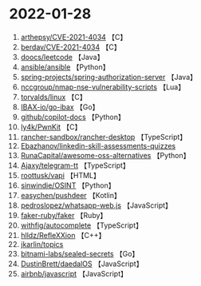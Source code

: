# 2022-01-28

1. [arthepsy/CVE-2021-4034](https://github.com/arthepsy/CVE-2021-4034) 【C】
2. [berdav/CVE-2021-4034](https://github.com/berdav/CVE-2021-4034) 【C】
3. [doocs/leetcode](https://github.com/doocs/leetcode) 【Java】
4. [ansible/ansible](https://github.com/ansible/ansible) 【Python】
5. [spring-projects/spring-authorization-server](https://github.com/spring-projects/spring-authorization-server) 【Java】
6. [nccgroup/nmap-nse-vulnerability-scripts](https://github.com/nccgroup/nmap-nse-vulnerability-scripts) 【Lua】
7. [torvalds/linux](https://github.com/torvalds/linux) 【C】
8. [IBAX-io/go-ibax](https://github.com/IBAX-io/go-ibax) 【Go】
9. [github/copilot-docs](https://github.com/github/copilot-docs) 【Python】
10. [ly4k/PwnKit](https://github.com/ly4k/PwnKit) 【C】
11. [rancher-sandbox/rancher-desktop](https://github.com/rancher-sandbox/rancher-desktop) 【TypeScript】
12. [Ebazhanov/linkedin-skill-assessments-quizzes](https://github.com/Ebazhanov/linkedin-skill-assessments-quizzes) 
13. [RunaCapital/awesome-oss-alternatives](https://github.com/RunaCapital/awesome-oss-alternatives) 【Python】
14. [Ajaxy/telegram-tt](https://github.com/Ajaxy/telegram-tt) 【TypeScript】
15. [roottusk/vapi](https://github.com/roottusk/vapi) 【HTML】
16. [sinwindie/OSINT](https://github.com/sinwindie/OSINT) 【Python】
17. [easychen/pushdeer](https://github.com/easychen/pushdeer) 【Kotlin】
18. [pedroslopez/whatsapp-web.js](https://github.com/pedroslopez/whatsapp-web.js) 【JavaScript】
19. [faker-ruby/faker](https://github.com/faker-ruby/faker) 【Ruby】
20. [withfig/autocomplete](https://github.com/withfig/autocomplete) 【TypeScript】
21. [hlldz/RefleXXion](https://github.com/hlldz/RefleXXion) 【C++】
22. [jkarlin/topics](https://github.com/jkarlin/topics) 
23. [bitnami-labs/sealed-secrets](https://github.com/bitnami-labs/sealed-secrets) 【Go】
24. [DustinBrett/daedalOS](https://github.com/DustinBrett/daedalOS) 【JavaScript】
25. [airbnb/javascript](https://github.com/airbnb/javascript) 【JavaScript】
